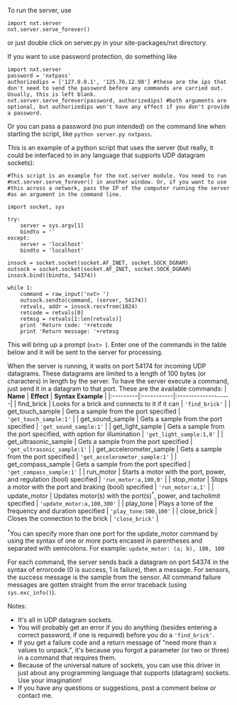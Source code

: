 To run the server, use
```
import nxt.server
nxt.server.serve_forever()
```
or just double click on server.py in your site-packages/nxt directory.

If you want to use password protection, do something like
```
import nxt.server
password = 'nxtpass'
authorizedips = ['127.0.0.1', '125.76.12.98'] #these are the ips that don't need to send the password before any commands are carried out. Usually, this is left blank.
nxt.server.serve_forever(password, authorizedips) #both arguments are optional, but authorizedips won't have any effect if you don't provide a password.
```
Or you can pass a password (no pun intended) on the command line when starting the script, like `python server.py nxtpass`.

This is an example of a python script that uses the server (but really, it could be interfaced to in any language that supports UDP datagram sockets):
```
#This script is an example for the nxt.server module. You need to run
#nxt.server.serve_forever() in another window. Or, if you want to use
#this across a network, pass the IP of the computer running the server
#as an argument in the command line.

import socket, sys

try:
    server = sys.argv[1]
    bindto = ''
except:
    server = 'localhost'
    bindto = 'localhost'

insock = socket.socket(socket.AF_INET, socket.SOCK_DGRAM)
outsock = socket.socket(socket.AF_INET, socket.SOCK_DGRAM)
insock.bind((bindto, 54374))

while 1:
    command = raw_input('nxt> ')
    outsock.sendto(command, (server, 54174))
    retvals, addr = insock.recvfrom(1024)
    retcode = retvals[0]
    retmsg = retvals[1:len(retvals)]
    print 'Return code: '+retcode
    print 'Return message: '+retmsg
```
This will bring up a prompt (`nxt> `). Enter one of the commands in the table below and it will be sent to the server for processing.

When the server is running, it waits on port 54174 for incoming UDP datagrams. These datagrams are limited to a length of 100 bytes (or characters) in length by the server. To have the server execute a command, just send it in a datagram to that port. These are the available commands:
| **Name** | **Effect** | **Syntax Example** |
|:---------|:-----------|:-------------------|
| find\_brick | Looks for a brick and connects to it if it can | `'find_brick'`     |
| get\_touch\_sample | Gets a sample from the port specified | `'get_touch_sample:1'` |
| get\_sound\_sample | Gets a sample from the port specified | `'get_sound_sample:1'` |
| get\_light\_sample | Gets a sample from the port specified, with option for illumination | `'get_light_sample:1,0'` |
| get\_ultrasonic\_sample | Gets a sample from the port specified | `'get_ultrasonic_sample:1'` |
| get\_accelerometer\_sample | Gets a sample from the port specified | `'get_accelerometer_sample:1'` |
| get\_compass\_sample | Gets a sample from the port specified | `'get_compass_sample:1'` |
| run\_motor | Starts a motor with the port, power, and regulation (bool) specified | `'run_motor:a,100,0'` |
| stop\_motor | Stops a motor with the port and braking (bool) specified | `'run_motor:a,1'`  |
| update\_motor | Updates motor(s) with the port(s)<sup>†</sup>, power, and tacholimit specified | `'update_motor:a,100,300'` |
| play\_tone | Plays a tone of the frequency and duration specified | `'play_tone:500,100'` |
| close\_brick | Closes the connection to the brick | `'close_brick'`    |

<sup>†</sup>You can specify more than one port for the update\_motor command by using the syntax of one or more ports encased in parentheses and separated with semicolons. For example: `update_motor: (a; b), 100, 100`

For each command, the server sends back a datagram on port 54374 in the syntax of errorcode (0 is success, 1 is failure), then a message. For sensors, the success message is the sample from the sensor. All command failure messages are gotten straight from the error traceback (using `sys.exc_info()`).

Notes:
  * It's all in UDP datagram sockets.
  * You will probably get an error if you do anything (besides entering a correct password, if one is required) before you do a `'find_brick'`.
  * If you get a failure code and a return message of "need more than x values to unpack.", it's because you forgot a parameter (or two or three) in a command that requires them.
  * Because of the universal nature of sockets, you can use this driver in just about any programming language that supports (datagram) sockets. Use your imagination!
  * If you have any questions or suggestions, post a comment below or contact me.
